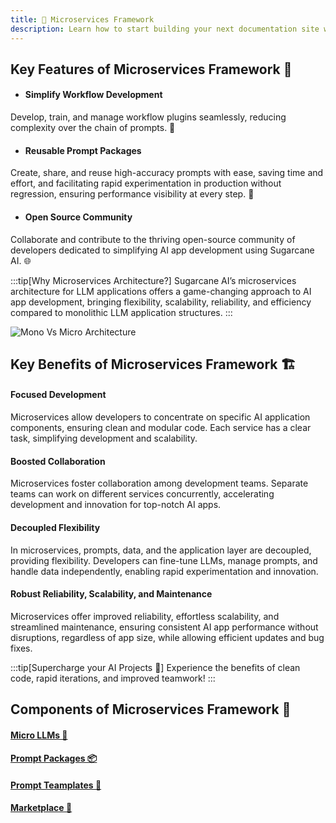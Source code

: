 ```yaml
---
title: 🔧 Microservices Framework 
description: Learn how to start building your next documentation site with Starlight by Astro.
---
```


## Key Features of Microservices Framework 🚀

- #### Simplify Workflow Development
Develop, train, and manage workflow plugins seamlessly, reducing complexity over the chain of prompts. 💪

- #### Reusable Prompt Packages
Create, share, and reuse high-accuracy prompts with ease, saving time and effort, and facilitating rapid experimentation in production without regression, ensuring performance visibility at every step. 📑

- #### Open Source Community
Collaborate and contribute to the thriving open-source community of developers dedicated to simplifying AI app development using Sugarcane AI. 🌐


:::tip[Why Microservices Architecture?]
Sugarcane AI’s microservices architecture for LLM applications offers a game-changing approach to AI app development, bringing flexibility, scalability, reliability, and efficiency compared to monolithic LLM application structures.
:::

<!-- ## Why Microservices Architecture? <a name="microservices-architecture--"></a>

Sugarcane AI’s microservices architecture for LLM applications offers a game-changing approach to AI app development, bringing flexibility, scalability, reliability, and efficiency compared to monolithic LLM application structures. -->

![Mono Vs Micro Architecture](public/images/sugar/mono-vs-micro.png)

## Key Benefits of Microservices Framework 🏗️

#### Focused Development
Microservices allow developers to concentrate on specific AI application components, ensuring clean and modular code. Each service has a clear task, simplifying development and scalability.

#### Boosted Collaboration
Microservices foster collaboration among development teams. Separate teams can work on different services concurrently, accelerating development and innovation for top-notch AI apps.

#### Decoupled Flexibility
In microservices, prompts, data, and the application layer are decoupled, providing flexibility. Developers can fine-tune LLMs, manage prompts, and handle data independently, enabling rapid experimentation and innovation.

#### Robust Reliability, Scalability, and Maintenance
Microservices offer improved reliability, effortless scalability, and streamlined maintenance, ensuring consistent AI app performance without disruptions, regardless of app size, while allowing efficient updates and bug fixes.

:::tip[Supercharge your AI Projects 🚀]
Experience the benefits of clean code, rapid iterations, and improved teamwork!
:::

## Components of Microservices Framework 🧩

#### [Micro LLMs 🧬](/docs/guides/microllm/)
#### [Prompt Packages 📦](/docs/guides/packages/)
#### [Prompt Teamplates 📑](/docs/guides/templates/)
#### [Marketplace 🛒](/docs/guides/marketplace/)


